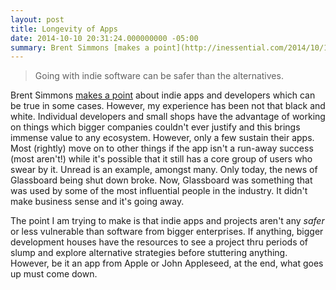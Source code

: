 ```yaml
---
layout: post
title: Longevity of Apps
date: 2014-10-10 20:31:24.000000000 -05:00
summary: Brent Simmons [makes a point](http://inessential.com/2014/10/10/the_risk_of_products_failing) about indie apps and developers which can be true in some cases. However, my experience has been not that black and white.
---
```

> Going with indie software can be safer than the alternatives.

Brent Simmons [makes a point](http://inessential.com/2014/10/10/the_risk_of_products_failing) about indie apps and developers which can be true in some cases. However, my experience has been not that black and white. Individual developers and small shops have the advantage of working on things which bigger companies couldn't ever justify and this brings immense value to any ecosystem. However, only a few sustain their apps. Most (rightly) move on to other things if the app isn't a run-away success (most aren't!) while it's possible that it still has a core group of users who swear by it. Unread is an example, amongst many. Only today, the news of Glassboard being shut down broke. Now, Glassboard was something that was used by some of the most influential people in the industry. It didn't make business sense and it's going away.

The point I am trying to make is that indie apps and projects aren't any *safer* or less vulnerable than software from bigger enterprises. If anything, bigger development houses have the resources to see a project thru periods of slump and explore alternative strategies before stuttering anything. However, be it an app from Apple or John Appleseed, at the end, what goes up must come down.
